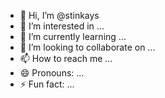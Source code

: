 - 👋 Hi, I’m @stinkays
- 👀 I’m interested in ...
- 🌱 I’m currently learning ...
- 💞️ I’m looking to collaborate on ...
- 📫 How to reach me ...
- 😄 Pronouns: ...
- ⚡ Fun fact: ...

<!---
stinkays/stinkays is a ✨ special ✨ repository because its `README.md` (this file) appears on your GitHub profile.
You can click the Preview link to take a look at your changes.
--->
